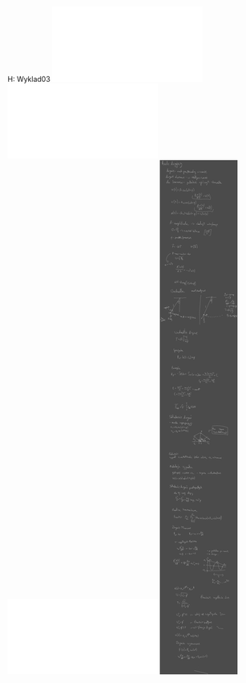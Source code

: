 H: Wyklad03
![Notatki do wykładu Drgania](Notatki/Semestr%202/Fizyka%201.1A/Wyk%C5%82ady/Wyk%C5%82ad%203/Notatki%20do%20wyk%C5%82adu%20Drgania.pdf)
![Drgania i fale - Wiktoria Plewińska](Notatki/Semestr%202/Fizyka%201.1A/Wyk%C5%82ady/Wyk%C5%82ad%203/Drgania%20i%20fale%20-%20Wiktoria%20Plewi%C5%84ska.pdf)
![49.Drgania - Szymon Jastrzębski](Notatki/Semestr%202/Fizyka%201.1A/Wyk%C5%82ady/Wyk%C5%82ad%203/49.Drgania%20-%20Szymon%20Jastrz%C4%99bski.pdf)
![Drawing 2023-03-14 13.16.23.excalidraw](Notatki/Semestr%202/Fizyka%201.1A/Wyk%C5%82ady/Wyk%C5%82ad%203/Drawing%202023-03-14%2013.16.23.excalidraw.svg)